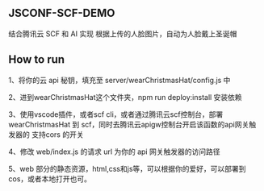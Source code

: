 ## JSCONF-SCF-DEMO

结合腾讯云 SCF 和 AI 实现
根据上传的人脸图片，自动为人脸戴上圣诞帽

## How to run

1、将你的云 api 秘钥，填充至 server/wearChristmasHat/config.js 中

2、进到wearChristmasHat这个文件夹，npm run deploy:install 安装依赖

3、使用vscode插件，或者scf cli，或者通过腾讯云scf控制台，部署 wearChristmasHat 到 scf，同时去腾讯云apigw控制台开启该函数的api网关触发器的 支持cors 的开关

4、修改 web/index.js 的请求 url 为你的 api 网关触发器的访问路径

5、web 部分的静态资源，html,css和js等，可以根据你的爱好，可以部署到 cos，或者本地打开也可。

